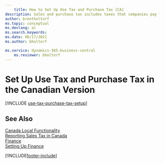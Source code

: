 ```yaml
---
    title: How to Set Up Use Tax and Purchase Tax [CA]
description: Sales and purchase tax includes taxes that companies pay for using items in the Canadian version.
author: brentholtorf
ms.topic: conceptual
ms.devlang: al
ms.search.keywords:
ms.date: 06/17/2021
ms.author: bholtorf

ms.service: dynamics-365-business-central
    ms.reviewer: bholtorf
---
```

# Set Up Use Tax and Purchase Tax in the Canadian Version

[!INCLUDE [use-tax-purchase-tax-setup](../includes/CAMXUS/use-tax-purchase-tax-setup.md)]

## See Also

[Canada Local Functionality](canada-local-functionality.md)  
[Reporting Sales Tax in Canada](ca-sales-tax.md)  
[Finance](../../finance.md)  
[Setting Up Finance](../../finance.md)  


[!INCLUDE[footer-include](../../includes/footer-banner.md)]